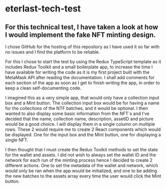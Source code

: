 # eterlast-tech-test

## For this technical test, I have taken a look at how I would implement the fake NFT minting design.

I chose GitHub for the hosting of this repository as I have used it so far with no issues and I find the platform to be reliable.

For this I chose to start the test by using the Redux TypeScript template as it includes Redux Toolkit and a small boilerplate app, to increase the time I have available for writing the code as it is my first project built with the MetaMask API after reading the documentation.
I shall add comments for each section of the app as soon as I get to finish writing the app, in order to keep a clean self-documenting code.

I imagined this as a very simple app, that would only have a collection input box and a Mint button.
The collection input box would be for having a name for the collections of the NTF batches, and it would be optional.
I then wanted to also display some basic information from the NFT`s and I've decided that the name, collection name, description, assetID and picture would be a good choice. I will display them in a single column on multiple rows.
These 2 would require me to create 2 React components which would be displayed. One for the input box and the Mint button, one for displaying a single NFT.

I then thought that I must create the Redux Toolkit methods to set the state for the wallet and assets.
I did not wish to always set the wallet ID and the network for each run of the minting process hence I decided to create 2 different actions.
One to set the metadata of the wallet and network, which would only be ran when the app would be initialized, and one to be adding the new batches to the assets array every time the user would click the Mint button.
